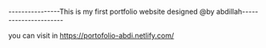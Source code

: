 ----------------This is my first portfolio website designed @by abdillah----------------------

you can visit in https://portofolio-abdi.netlify.com/
